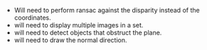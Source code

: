 - Will need to perform ransac against the disparity instead of the coordinates.
- will need to display multiple images in a set.
- will need to detect objects that obstruct the plane.
- will need to draw the normal direction.